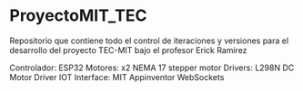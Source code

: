 # ProyectoMIT_TEC
Repositorio que contiene todo el control de iteraciones y versiones para el desarrollo del proyecto TEC-MIT bajo el profesor Erick Ramirez

Controlador: ESP32
Motores: x2 NEMA 17 stepper motor
Drivers:  L298N DC Motor Driver
IOT Interface: MIT Appinventor WebSockets

